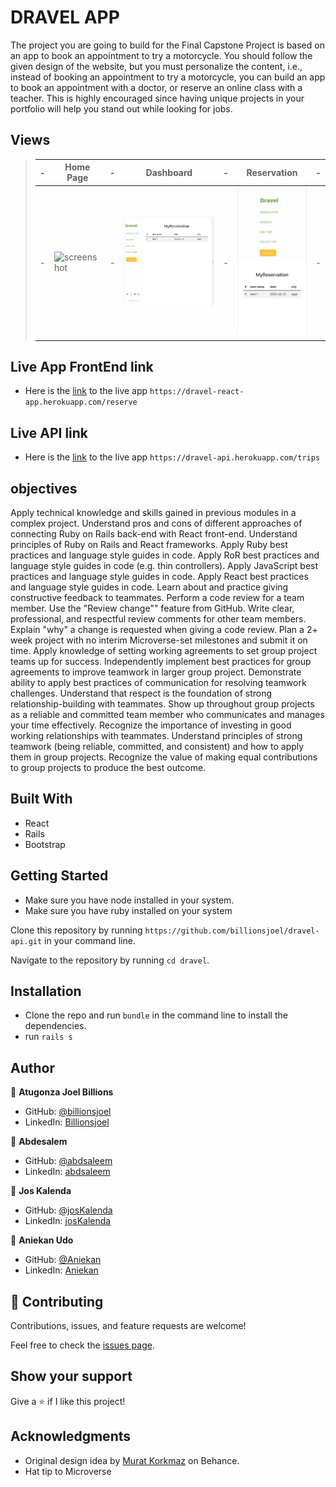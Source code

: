 # DRAVEL APP

The project you are going to build for the Final Capstone Project is based on an app to book an appointment to try a motorcycle. You should follow the given design of the website, but you must personalize the content, i.e., instead of booking an appointment to try a motorcycle, you can build an app to book an appointment with a doctor, or reserve an online class with a teacher. This is highly encouraged since having unique projects in your portfolio will help you stand out while looking for jobs.

## Views

> | -   | Home Page                        | -   | Dashboard                          | -   | Reservation                           | -   |
> | --- | ---------------------------------- | --- | ----------------------------------- | --- | ----------------------------------- | --- |
> | -   | ![screenshot](app-screenshot1.png) | -   | ![screenshot](app-screenshot2.png) | -   | ![screenshot](app-screenshot3.png) | -   |

## Live App FrontEnd link
- Here is the [link](https://dravel-react-app.herokuapp.com/reserve) to the live app `https://dravel-react-app.herokuapp.com/reserve`

## Live API link
- Here is the [link](https://dravel-api.herokuapp.com/trips) to the live app `https://dravel-api.herokuapp.com/trips`

## objectives
Apply technical knowledge and skills gained in previous modules in a complex project.
Understand pros and cons of different approaches of connecting Ruby on Rails back-end with React front-end.
Understand principles of Ruby on Rails and React frameworks.
Apply Ruby best practices and language style guides in code.
Apply RoR best practices and language style guides in code (e.g. thin controllers).
Apply JavaScript best practices and language style guides in code.
Apply React best practices and language style guides in code.
Learn about and practice giving constructive feedback to teammates.
Perform a code review for a team member.
Use the "Review change"" feature from GitHub.
Write clear, professional, and respectful review comments for other team members.
Explain "why" a change is requested when giving a code review.
Plan a 2+ week project with no interim Microverse-set milestones and submit it on time.
Apply knowledge of setting working agreements to set group project teams up for success.
Independently implement best practices for group agreements to improve teamwork in larger group project.
Demonstrate ability to apply best practices of communication for resolving teamwork challenges.
Understand that respect is the foundation of strong relationship-building with teammates.
Show up throughout group projects as a reliable and committed team member who communicates and manages your time effectively.
Recognize the importance of investing in good working relationships with teammates.
Understand principles of strong teamwork (being reliable, committed, and consistent) and how to apply them in group projects.
Recognize the value of making equal contributions to group projects to produce the best outcome.


## Built With

- React
- Rails
- Bootstrap

## Getting Started

- Make sure you have node installed in your system.
- Make sure you have ruby installed on your system


Clone this repository by running `https://github.com/billionsjoel/dravel-api.git` in your command line.

Navigate to the repository by running `cd dravel`.

## Installation

- Clone the repo and run `bundle` in the command line to install the dependencies.
- run `rails s`

## Author

👤 **Atugonza Joel Billions**

- GitHub: [@billionsjoel](https://github.com/billionsjoel)
- LinkedIn: [Billionsjoel](https://www.linkedin.com/in/billionsjoel/)

👤 **Abdesalem**

- GitHub: [@abdsaleem](https://github.com/abdsaleem)
- LinkedIn: [abdsaleem](https://www.linkedin.com/in/abdsaleem/)

👤 **Jos Kalenda**

- GitHub: [@josKalenda](https://github.com/josKalenda)
- LinkedIn: [josKalenda](https://www.linkedin.com/in/josKalenda/)

👤 **Aniekan Udo**

- GitHub: [@Aniekan](https://github.com/Anny85-code)
- LinkedIn: [Aniekan](https://www.linkedin.com/in/aniekan-udo/)

## 🤝 Contributing

Contributions, issues, and feature requests are welcome!

Feel free to check the [issues page](https://github.com/billionsjoel/dravel-api/issues).

## Show your support

Give a ⭐️ if I like this project!

## Acknowledgments

- Original design idea by [Murat Korkmaz](https://www.behance.net/gallery/19759151/Snapscan-iOs-design-and-branding?tracking_source=) on Behance.
- Hat tip to Microverse
